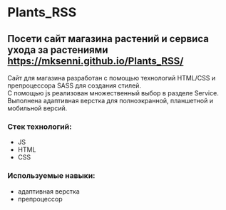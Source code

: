 # Plants_RSS


## Посети сайт магазина растений и сервиса ухода за растениями https://mksenni.github.io/Plants_RSS/


<p>Сайт для магазина разработан с помощью технологий HTML/CSS и препроцессора SASS для создания стилей.<br />С помощью js реализован множественный выбор в разделе Service.<br />Выполнена адаптивная верстка для полноэкранной, планшетной и мобильной версий.</p>


### Стeк технологий:
+ JS
+ HTML
+ CSS


### Используемые навыки:
+ адаптивная верстка
+ препроцессор

